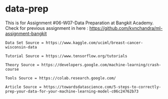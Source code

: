 # data-prep
This is for Assignment #06-W07-Data Preparation at Bangkit Academy. Check for previous assignment in here : https://github.com/kvnchandra/ml-assignment-bangkit

	Data Set Source = https://www.kaggle.com/uciml/breast-cancer-wisconsin-data

	Tutorial Source = https://www.tensorflow.org/tutorials

	Theory Source = https://developers.google.com/machine-learning/crash-course

	Tools Source = https://colab.research.google.com/

	Article Source = https://towardsdatascience.com/5-steps-to-correctly-prep-your-data-for-your-machine-learning-model-c06c24762b73
	
